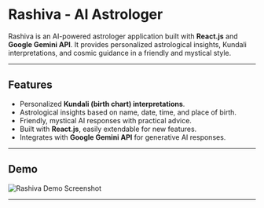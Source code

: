 # Rashiva - AI Astrologer

Rashiva is an AI-powered astrologer application built with **React.js** and **Google Gemini API**. It provides personalized astrological insights, Kundali interpretations, and cosmic guidance in a friendly and mystical style.

---

## Features

- Personalized **Kundali (birth chart) interpretations**.
- Astrological insights based on name, date, time, and place of birth.
- Friendly, mystical AI responses with practical advice.
- Built with **React.js**, easily extendable for new features.
- Integrates with **Google Gemini API** for generative AI responses.

---

## Demo

![Rashiva Demo Screenshot](./screenshot.png)  

---